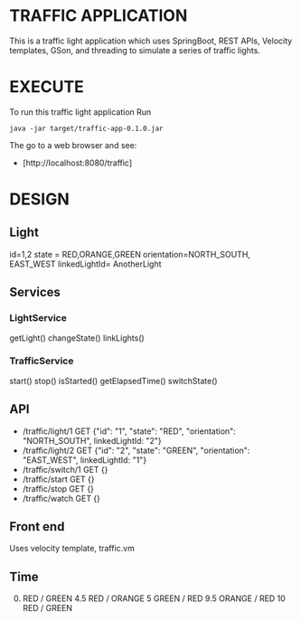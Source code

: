 # TRAFFIC APPLICATION
This is a traffic light application which uses SpringBoot, REST APIs, Velocity templates, GSon, and threading
to simulate a series of traffic lights.

# EXECUTE
To run this traffic light application
Run
```
java -jar target/traffic-app-0.1.0.jar
```
The go to a web browser and see:
* [http://localhost:8080/traffic]

# DESIGN
## Light
id=1,2
state = RED,ORANGE,GREEN
orientation=NORTH_SOUTH, EAST_WEST
linkedLightId= AnotherLight

## Services
### LightService
getLight()
changeState()
linkLights()

### TrafficService
start()
stop()
isStarted()
getElapsedTime()
switchState()

## API
* /traffic/light/1 GET {"id": "1", "state": "RED", "orientation": "NORTH_SOUTH", linkedLightId: "2"} 
* /traffic/light/2 GET {"id": "2", "state": "GREEN", "orientation": "EAST_WEST", linkedLightId: "1"} 
* /traffic/switch/1 GET {}
* /traffic/start GET {}
* /traffic/stop GET {}
* /traffic/watch GET {}

## Front end
Uses velocity template, traffic.vm
<div id="traffic">
	<div id="time"/>
	<div id="light1"/>
	<div id="light2"/>
</div>


Time
----
0.   RED / GREEN
4.5  RED / ORANGE
5    GREEN / RED
9.5  ORANGE / RED
10   RED / GREEN
